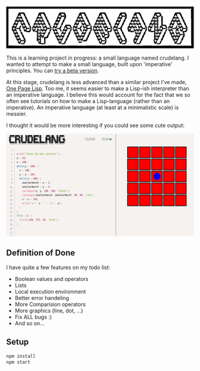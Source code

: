 ![](crudelang.png)

This is a learning project in progress: a small language named crudelang.
I wanted to attempt to make a small language, built upon 'imperative' principles.
You can [try a beta version](https://herebeseaswines.net/crudelang/).

At this stage, crudelang is less advanced than a similar project
I've made, [One Page Lisp](https://github.com/bergsans/one-page-lisp). Too me,
it seems easier to make a Lisp-ish interpreter than an imperative language.
I believe this would account for the fact that we so often see tutorials on how to make
a Lisp-language (rather than an imperative). An imperative language (at least
at a minimalistic scale) is messier.

I thought it would be more interesting if you could see some cute output:

![](app-screenshot.png)


## Definition of Done

I have quite a few features on my todo list:

* Boolean values and operators
* Lists
* Local execution environment
* Better error handeling
* More Comparision operators
* More graphics (line, dot, ...)
* Fix ALL bugs :)
* And so on...

## Setup

```
npm install
npm start
```
